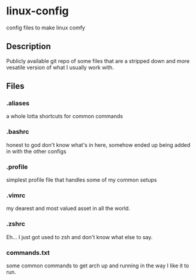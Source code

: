 # linux-config
config files to make linux comfy

## Description
Publicly available git repo of some files that are a stripped down and more vesatile version of what I usually work with.

## Files

### .aliases
a whole lotta shortcuts for common commands

### .bashrc
honest to god don't know what's in here,
somehow ended up being added in with the other configs

### .profile
simplest profile file that handles some of my common setups

### .vimrc
my dearest and most valued asset in all the world.

### .zshrc
Eh... I just got used to zsh and don't know what else to say.

### commands.txt
some common commands to get arch up and running in the way I like it to run.
